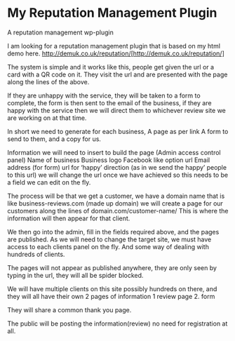 My Reputation Management Plugin
========================

A reputation management wp-plugin

I am looking for a reputation management plugin that is based on my html demo here. 
http://demuk.co.uk/reputation/[http://demuk.co.uk/reputation/]

The system is simple and it works like this,  people get given the url or a card with a QR code on it. They visit the url and are presented with the page along the lines of the above. 

If they are unhappy with the service, they will be taken to a form to complete, the form is then sent to the email of the business, if they are happy with the service then we will direct them to whichever review site we are working on at that time.

In short we need to generate for each business, 
A page as per link
A form to send to them, and a copy for us.

Information we will need to insert to build the page (Admin access control panel)
Name of business
Business logo
Facebook like option url
Email address (for form)
url for ‘happy’ direction (as in we send the happy’ people to this url) we will change the url once we have achieved so this needs to be a field we can edit on the fly.

The process will be that we get a customer, we have a domain name that is like business-reviews.com (made up domain) we will create a page for our customers along the lines of domain.com/customer-name/ This is where the information will then appear for that client.

We then go into the admin, fill in the fields required above, and the pages are published. As we will need to change the target site, we must have access to each clients panel on the fly. And some way of dealing with hundreds of clients.

The pages will not appear as published anywhere, they are only seen by typing in the url, they will all be spider blocked.

We will have multiple clients on this site possibly hundreds on there, and they will all have their own 2 pages of information 
1 review page
2. form

They will share a common thank you page.

The public will be posting the information(review) no need for registration at all.

